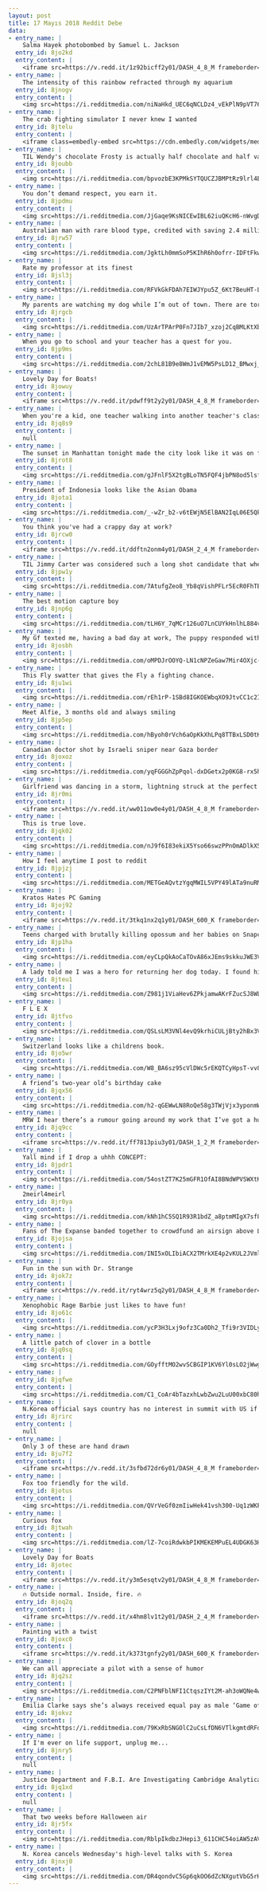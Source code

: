 ```yaml
---
layout: post
title: 17 Mayıs 2018 Reddit Debe
data:
- entry_name: |
    Salma Hayek photobombed by Samuel L. Jackson
  entry_id: 8jo2kd
  entry_content: |
    <iframe src=https://v.redd.it/1z92bicff2y01/DASH_4_8_M frameborder=0></iframe>
- entry_name: |
    The intensity of this rainbow refracted through my aquarium
  entry_id: 8jnogv
  entry_content: |
    <img src=https://i.redditmedia.com/niNaHkd_UEC6qNCLDz4_vEkPlN9pVT76DDBgQ4UYoG4.jpg?s=22a33cc34ae8c11a62df944462683799 frameborder=0>
- entry_name: |
    The crab fighting simulator I never knew I wanted
  entry_id: 8jtelu
  entry_content: |
    <iframe class=embedly-embed src=https://cdn.embedly.com/widgets/media.html?src=https%3A%2F%2Fgfycat.com%2Fifr%2FTautWickedDaddylonglegs&url=https%3A%2F%2Fgfycat.com%2FTautWickedDaddylonglegs&image=https%3A%2F%2Fthumbs.gfycat.com%2FTautWickedDaddylonglegs-size_restricted.gif&key=522baf40bd3911e08d854040d3dc5c07&type=text%2Fhtml&schema=gfycat width=600 height=338 scrolling=no frameborder=0 allowfullscreen></iframe>
- entry_name: |
    TIL Wendy's chocolate Frosty is actually half chocolate and half vanilla because owner Dave Thomas thought full chocolate would be too overpowering a flavor paired with their burger and fries meal.
  entry_id: 8joubb
  entry_content: |
    <img src=https://i.redditmedia.com/bpvozbE3KPMkSYTQUCZJBMPtRz9lrl4E2r1cjis-Zco.jpg?s=c584cce4627782e28252b676ddd094be frameborder=0>
- entry_name: |
    You don’t demand respect, you earn it.
  entry_id: 8jpdmu
  entry_content: |
    <img src=https://i.redditmedia.com/JjGaqe9KsNICEwIBL62iuQKcH6-nWvgDpDVIiGPnu60.jpg?s=47029f9d53eba16decaa738176c45264 frameborder=0>
- entry_name: |
    Australian man with rare blood type, credited with saving 2.4 million babies, donates blood for the last time
  entry_id: 8jrw57
  entry_content: |
    <img src=https://i.redditmedia.com/JgktLh0mmSoP5KIhR6h0ofrr-IDFtFkwGrtHBQtu3i0.jpg?s=f637119b71d05f3b105a888c3a54e51b frameborder=0>
- entry_name: |
    Rate my professor at its finest
  entry_id: 8jsl3j
  entry_content: |
    <img src=https://i.redditmedia.com/RFVkGkFDAh7EIWJYpu5Z_6Kt7BeuHT-LPmYMT7rNIW8.jpg?s=a5d63680bdb12e5f49399125bdaef757 frameborder=0>
- entry_name: |
    My parents are watching my dog while I’m out of town. There are tornado warnings and my dad sent me this pic to let me know my dog will be safe.
  entry_id: 8jrgcb
  entry_content: |
    <img src=https://i.redditmedia.com/UzArTPArP0Fn7JIb7_xzoj2CqBMLKtXbdz6JhNyb4LE.jpg?s=59184ae8607f255a6160606b54bb5d99 frameborder=0>
- entry_name: |
    When you go to school and your teacher has a quest for you.
  entry_id: 8jp9ms
  entry_content: |
    <img src=https://i.redditmedia.com/2chL81B9e8WmJ1vEMW5PsLD12_BMwxj_9jQ_uTJ3Ovk.jpg?s=0bfb418a2d46a65c24a6c21692989ca9 frameborder=0>
- entry_name: |
    Lovely Day for Boats!
  entry_id: 8jowuy
  entry_content: |
    <iframe src=https://v.redd.it/pdwff9t2y2y01/DASH_4_8_M frameborder=0></iframe>
- entry_name: |
    When you're a kid, one teacher walking into another teacher's classroom is the biggest crossover event reality has to offer
  entry_id: 8jq8s9
  entry_content: |
    null
- entry_name: |
    The sunset in Manhattan tonight made the city look like it was on fire
  entry_id: 8jrot8
  entry_content: |
    <img src=https://i.redditmedia.com/gJFnlF5X2tgBLoTN5FQF4jbPN8od5lsfpH_gg4Ib0v0.jpg?s=c3ed99acd28afad247dce7163eb90719 frameborder=0>
- entry_name: |
    President of Indonesia looks like the Asian Obama
  entry_id: 8jota1
  entry_content: |
    <img src=https://i.redditmedia.com/_-wZr_b2-v6tEWjN5ElBAN2IqL06E5QkCjUVYrXOjL0.jpg?s=2e7fdecc7482432541aa60bcb53d607d frameborder=0>
- entry_name: |
    You think you've had a crappy day at work?
  entry_id: 8jrcw0
  entry_content: |
    <iframe src=https://v.redd.it/ddftn2onm4y01/DASH_2_4_M frameborder=0></iframe>
- entry_name: |
    TIL Jimmy Carter was considered such a long shot candidate that when he told his mother, Lillian, his plans to run for President, she asked him “President of what?”
  entry_id: 8jpw1y
  entry_content: |
    <img src=https://i.redditmedia.com/7AtufgZeo8_Yb8qVishPFLr5EcR0FhTERTVi5CMjZG4.jpg?s=1e08253a6e487dffd24190ad693fde45 frameborder=0>
- entry_name: |
    The best motion capture boy
  entry_id: 8jnp6g
  entry_content: |
    <img src=https://i.redditmedia.com/tLH6Y_7qMCr126uO7LnCUYkHnlhL884vRpNm8EgMKMM.png?s=54e80817b484d7c148e6dba5c6e45e42 frameborder=0>
- entry_name: |
    My Gf texted me, having a bad day at work, The puppy responded with this, when I told her we were taking a picture for mom.
  entry_id: 8josbh
  entry_content: |
    <img src=https://i.redditmedia.com/oMPDJrOOYQ-LN1cNPZeGaw7Mir4OXjc-9BTa5fg0WWA.jpg?s=6d989f45ea6fde111eaa15657b10c27e frameborder=0>
- entry_name: |
    This Fly swatter that gives the Fly a fighting chance.
  entry_id: 8ju1wi
  entry_content: |
    <img src=https://i.redditmedia.com/rEh1rP-1SBd8IGKOEWbqXO9JtvCC1c2I19k2OfO7tLg.jpg?s=d073912c860d16ab722891ac37ed4965 frameborder=0>
- entry_name: |
    Meet Alfie, 3 months old and always smiling
  entry_id: 8jp5ep
  entry_content: |
    <img src=https://i.redditmedia.com/hByoh0rVch6aOpKkXhLPq8TTBxLSD0tKqrUDYG9Rfqo.jpg?s=f2128237ae51f2fb2f3f67891a19b74b frameborder=0>
- entry_name: |
    Canadian doctor shot by Israeli sniper near Gaza border
  entry_id: 8joxoz
  entry_content: |
    <img src=https://i.redditmedia.com/yqFGGGhZpPqol-dxDGetx2p0KG8-rx5hIWvEe68vzzk.jpg?s=4d2a2bae135c5fe9f5f72d4101267112 frameborder=0>
- entry_name: |
    Girlfriend was dancing in a storm, lightning struck at the perfect time
  entry_id: 8jr0mi
  entry_content: |
    <iframe src=https://v.redd.it/ww011ow0e4y01/DASH_4_8_M frameborder=0></iframe>
- entry_name: |
    This is true love.
  entry_id: 8jqk02
  entry_content: |
    <img src=https://i.redditmedia.com/nJ9f6I83ekiX5Yso66swzPPnOmADlkX5VXkUcheZxyw.jpg?s=2ad8ad65cafd1df7a52fd943c678761d frameborder=0>
- entry_name: |
    How I feel anytime I post to reddit
  entry_id: 8jpjzj
  entry_content: |
    <img src=https://i.redditmedia.com/METGeAQvtzYgqMWIL5VPY49lATa9nuRMCANSB0bwgo4.jpg?s=aaa3c539e30145ada4285242f55ba48c frameborder=0>
- entry_name: |
    Kratos Hates PC Gaming
  entry_id: 8joj92
  entry_content: |
    <iframe src=https://v.redd.it/3tkq1nx2q1y01/DASH_600_K frameborder=0></iframe>
- entry_name: |
    Teens charged with brutally killing opossum and her babies on Snapchat
  entry_id: 8jp1ha
  entry_content: |
    <img src=https://i.redditmedia.com/eyCLpQkAoCaTOvA86xJEms9skkuJWE3VBYIBr_fiNbI.jpg?s=d170e17f6eef51d241cd3512d14ab9e0 frameborder=0>
- entry_name: |
    A lady told me I was a hero for returning her dog today. I found him 2 ft from the sign.
  entry_id: 8jteu1
  entry_content: |
    <img src=https://i.redditmedia.com/Z981j1ViaHev6ZPkjamwAKrFZucSJ8WLpN5mc_0F2Cs.jpg?s=f88dc352a14b4202aa5e706cb755ee5b frameborder=0>
- entry_name: |
    F L E X
  entry_id: 8jtfvo
  entry_content: |
    <img src=https://i.redditmedia.com/QSLsLM3VNl4evQ9krhiCULjBty2hBx3VHeHmelFUi_I.jpg?s=ff162c6287b82001175060a8a947d9fa frameborder=0>
- entry_name: |
    Switzerland looks like a childrens book.
  entry_id: 8jo5wr
  entry_content: |
    <img src=https://i.redditmedia.com/W8_BA6sz95cVlDWc5rEKQTCyHpsT-vv8Z6TcAzE4Mhc.jpg?s=7f6f3b4c60b143a26db87656ea16bade frameborder=0>
- entry_name: |
    A friend’s two-year old’s birthday cake
  entry_id: 8jqx56
  entry_content: |
    <img src=https://i.redditmedia.com/h2-qGEWwLN8RoQe58g3TWjVjx3yponmWNRGzRQ0e4hI.jpg?s=1e05b6d5b40c8729fd2998e58aed7db1 frameborder=0>
- entry_name: |
    MRW I hear there’s a rumour going around my work that I’ve got a huge penis.
  entry_id: 8jq9cc
  entry_content: |
    <iframe src=https://v.redd.it/ff7813piu3y01/DASH_1_2_M frameborder=0></iframe>
- entry_name: |
    Yall mind if I drop a uhhh CONCEPT:
  entry_id: 8jpdr1
  entry_content: |
    <img src=https://i.redditmedia.com/54ostZT7K25mGFR1OfAI8BNdWPVSWXtKuFXXS9J9q1E.png?s=1f526689eafa9a5d4526f00787918c74 frameborder=0>
- entry_name: |
    2meirl4meirl
  entry_id: 8jr0ya
  entry_content: |
    <img src=https://i.redditmedia.com/kNh1hC5SQ1R93R1bdZ_a8ptmMIgX7sf896ZvqGXa3FE.jpg?s=86b14b7b3ad6704caf3b9e62b5f9cd26 frameborder=0>
- entry_name: |
    Fans of The Expanse banded together to crowdfund an airsign above LA!
  entry_id: 8jojsa
  entry_content: |
    <img src=https://i.redditmedia.com/INI5xOLIbiACX2TMrkXE4p2vKUL2JVmlIVkMoUvX-Ig.jpg?s=3c6d02456949ff3aecb69b323ba88d52 frameborder=0>
- entry_name: |
    Fun in the sun with Dr. Strange
  entry_id: 8jok7z
  entry_content: |
    <iframe src=https://v.redd.it/ryt4wrz5q2y01/DASH_4_8_M frameborder=0></iframe>
- entry_name: |
    Xenophobic Rage Barbie just likes to have fun!
  entry_id: 8jo61c
  entry_content: |
    <img src=https://i.redditmedia.com/ycP3H3Lxj9ofz3Ca0Dh2_Tfi9r3VIDLy4X9pRf7t7Yo.jpg?s=7455b16a6a6c8b15af415c4e16354008 frameborder=0>
- entry_name: |
    A little patch of clover in a bottle
  entry_id: 8jq0sq
  entry_content: |
    <img src=https://i.redditmedia.com/GOyfftMO2wvSCBGIP1KV6Yl0sLO2jWwg6NFmt9HSPkE.jpg?s=eef6d3e0722511627613401a1d97bb58 frameborder=0>
- entry_name: |
  entry_id: 8jqfwe
  entry_content: |
    <img src=https://i.redditmedia.com/C1_CoAr4bTazxhLwbZwu2LuU00xbC80hj1Xet8T9QU8.jpg?s=7986ef391879b0a2dcde54e8064cdb2f frameborder=0>
- entry_name: |
    N.Korea official says country has no interest in summit with US if it's based on 'one-sided' demands to give up nukes
  entry_id: 8jrirc
  entry_content: |
    null
- entry_name: |
    Only 3 of these are hand drawn
  entry_id: 8ju7f2
  entry_content: |
    <iframe src=https://v.redd.it/3sfbd72dr6y01/DASH_4_8_M frameborder=0></iframe>
- entry_name: |
    Fox too friendly for the wild.
  entry_id: 8jotus
  entry_content: |
    <img src=https://i.redditmedia.com/QVrVeGf0zmIiwHek41vsh300-Uq1zWKFtR-n0e6HWQY.jpg?s=24f900e8d2a65bfe4a1a42c74405bc8e frameborder=0>
- entry_name: |
    Curious fox
  entry_id: 8jtwah
  entry_content: |
    <img src=https://i.redditmedia.com/lZ-7coiRdwkbPIKMEKEMPuEL4UDGK63HDB-uHRauBcI.jpg?s=906d654b64a5134626032909496438ce frameborder=0>
- entry_name: |
    Lovely Day for Boats
  entry_id: 8jotec
  entry_content: |
    <iframe src=https://v.redd.it/y3m5esqtv2y01/DASH_4_8_M frameborder=0></iframe>
- entry_name: |
    🔥 Outside normal. Inside, fire. 🔥
  entry_id: 8joq2q
  entry_content: |
    <iframe src=https://v.redd.it/x4hm8lv1t2y01/DASH_2_4_M frameborder=0></iframe>
- entry_name: |
    Painting with a twist
  entry_id: 8joxc0
  entry_content: |
    <iframe src=https://v.redd.it/k373tgnfy2y01/DASH_600_K frameborder=0></iframe>
- entry_name: |
    We can all appreciate a pilot with a sense of humor
  entry_id: 8jq2sz
  entry_content: |
    <img src=https://i.redditmedia.com/C2PNFblNFI1CtqszIYt2M-ah3oWQNe4w8VKm1RxgQd0.jpg?s=207760b1b03cd987716978e8acc96739 frameborder=0>
- entry_name: |
    Emilia Clarke says she’s always received equal pay as male ‘Game of Thrones’ co-stars.
  entry_id: 8jokvz
  entry_content: |
    <img src=https://i.redditmedia.com/79KxRbSNGOlC2uCsLfDN6VTlkgmtdRFds6IJQfvbwso.jpg?s=84fe4e4b0731ddfa86d94535e20d5e69 frameborder=0>
- entry_name: |
    If I'm ever on life support, unplug me...
  entry_id: 8jnry5
  entry_content: |
    null
- entry_name: |
    Justice Department and F.B.I. Are Investigating Cambridge Analytica
  entry_id: 8jq1xd
  entry_content: |
    null
- entry_name: |
    That two weeks before Halloween air
  entry_id: 8jr5fx
  entry_content: |
    <img src=https://i.redditmedia.com/RblpIkdbzJHepi3_611CHC54oiAW5zAVUa6gN2QIwrY.jpg?s=d3ab17f8ed46e469c916307246c38101 frameborder=0>
- entry_name: |
    N. Korea cancels Wednesday's high-level talks with S. Korea
  entry_id: 8jnxj0
  entry_content: |
    <img src=https://i.redditmedia.com/DR4qondvC5Gp6qkOO6dZcNXgutVbG5rHo6Cj1VlZjxs.jpg?s=df028fcec4dcbac2536eafbcd57b2598 frameborder=0>
---
```

